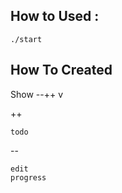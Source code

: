 ## How to Used :

```
./start
```

## How To Created

Show --++ v

++

```
todo
```
--
```
edit
progress
```

